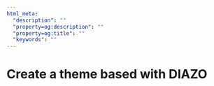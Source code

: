 ```yaml
---
html_meta:
  "description": ""
  "property=og:description": ""
  "property=og:title": ""
  "keywords": ""
---
```


# Create a theme based with DIAZO
